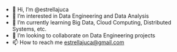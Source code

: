 - 👋 Hi, I’m @estrellajuca
- 👀 I’m interested in Data Engineering and Data Analysis
- 🌱 I’m currently learning Big Data, Cloud Computing, Distributed Systems, etc.
- 💞️ I’m looking to collaborate on Data Engineering projects
- 📫 How to reach me estrellajuca@gmail.com


<!---
estrellajuca/estrellajuca is a ✨ special ✨ repository because its `README.md` (this file) appears on your GitHub profile.
You can click the Preview link to take a look at your changes.
--->
